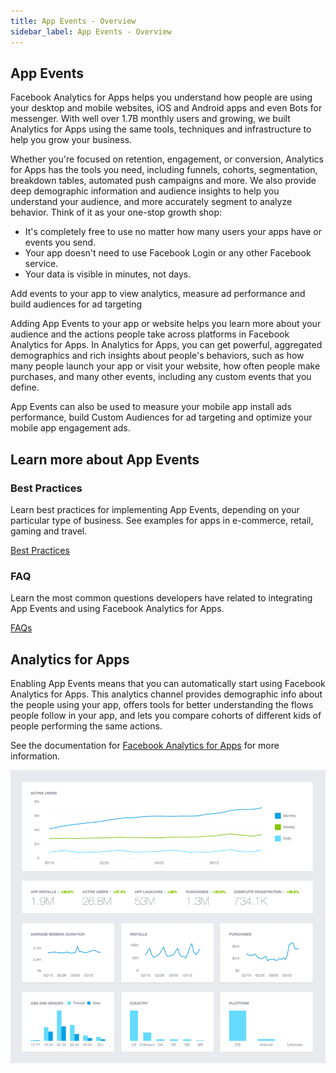 ```yaml
---
title: App Events - Overview
sidebar_label: App Events - Overview
---
```


## App Events

Facebook Analytics for Apps helps you understand how people are using your desktop 
and mobile websites, iOS and Android apps and even Bots for messenger. With well 
over 1.7B monthly users and growing, we built Analytics for Apps using the same 
tools, techniques and infrastructure to help you grow your business.

Whether you're focused on retention, engagement, or conversion, Analytics for Apps 
has the tools you need, including funnels, cohorts, segmentation, breakdown tables, 
automated push campaigns and more. We also provide deep demographic information and 
audience insights to help you understand your audience, and more accurately segment 
to analyze behavior. Think of it as your one-stop growth shop:

- It's completely free to use no matter how many users your apps have or events you send.
- Your app doesn't need to use Facebook Login or any other Facebook service.
- Your data is visible in minutes, not days.


Add events to your app to view analytics, measure ad performance and build audiences for ad targeting

Adding App Events to your app or website helps you learn more about your audience 
and the actions people take across platforms in Facebook Analytics for Apps. 
In Analytics for Apps, you can get powerful, aggregated demographics and rich 
insights about people's behaviors, such as how many people launch your app or 
visit your website, how often people make purchases, and many other events, 
including any custom events that you define.

App Events can also be used to measure your mobile app install ads performance, 
build Custom Audiences for ad targeting and optimize your mobile app engagement ads.


## Learn more about App Events

### Best Practices

Learn best practices for implementing App Events, depending on your particular type of business. See examples for apps in e-commerce, retail, gaming and travel.

[Best Practices](https://developers.facebook.com/docs/platforminsights/appevents/guide)


### FAQ

Learn the most common questions developers have related to integrating App Events and using Facebook Analytics for Apps.

[FAQs](https://developers.facebook.com/docs/app-events/faq)



## Analytics for Apps

Enabling App Events means that you can automatically start using Facebook Analytics for Apps. 
This analytics channel provides demographic info about the people using your app, offers tools 
for better understanding the flows people follow in your app, and lets you compare cohorts 
of different kids of people performing the same actions.

See the documentation for [Facebook Analytics for Apps](https://developers.facebook.com/docs/analytics) for more information.

![](images/appevents-dashboard.png)

